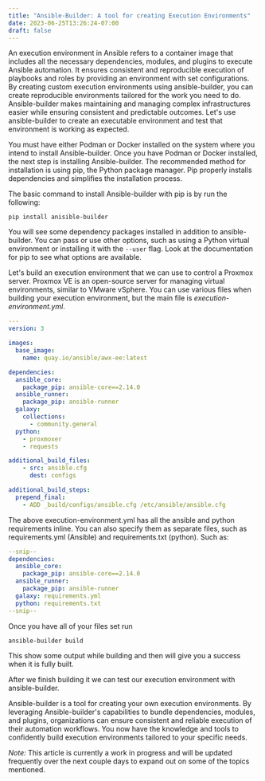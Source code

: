 ```yaml
---
title: "Ansible-Builder: A tool for creating Execution Environments"
date: 2023-06-25T13:26:24-07:00
draft: false
---
```

An execution environment in Ansible refers to a container image that includes all the necessary dependencies, modules, and plugins to execute Ansible automation. It ensures consistent and reproducible execution of playbooks and roles by providing an environment with set configurations. By creating custom execution environments using ansible-builder, you can create reproducible environments tailored for the work you need to do. Ansible-builder makes maintaining and managing complex infrastructures easier while ensuring consistent and predictable outcomes. Let's use ansible-builder to create an executable environment and test that environment is working as expected. 

You must have either Podman or Docker installed on the system where you intend to install Ansible-builder. Once you have Podman or Docker installed, the next step is installing Ansible-builder. The recommended method for installation is using pip, the Python package manager. Pip properly installs dependencies and simplifies the installation process.

The basic command to install Ansible-builder with pip is by run the following:

`pip install anisible-builder`

You will see some dependency packages installed in addition to ansible-builder. You can pass or use other options, such as using a Python virtual environment or installing it with the `--user` flag. Look at the documentation for pip to see what options are available.

Let's build an execution environment that we can use to control a Proxmox server. Proxmox VE is an open-source server for managing virtual environments, similar to VMware vSphere. You can use various files when building your execution environment, but the main file is *execution-environment.yml*. 

```yaml {title="execution-environment.yml"}
---
version: 3

images:
  base_image:
    name: quay.io/ansible/awx-ee:latest

dependencies:
  ansible_core:
    package_pip: ansible-core==2.14.0
  ansible_runner:
    package_pip: ansible-runner
  galaxy: 
    collections:
      - community.general
  python:
    - proxmoxer
    - requests

additional_build_files:
    - src: ansible.cfg
      dest: configs

additional_build_steps:
  prepend_final:
    - ADD _build/configs/ansible.cfg /etc/ansible/ansible.cfg
```
The above execution-environment.yml has all the ansible and python requirements inline. You can also specify them as separate files, such as requirements.yml (Ansible) and requirements.txt (python). Such as:

```yaml
--snip--
dependencies:
  ansible_core:
    package_pip: ansible-core==2.14.0
  ansible_runner:
    package_pip: ansible-runner
  galaxy: requirements.yml
  python: requirements.txt
--snip--
```

Once you have all of your files set run

`ansible-builder build`

This show some output while building and then will give you a success when it is fully built.

After we finish building it we can test our execution environment with ansible-builder.

Ansible-builder is a tool for creating your own execution environments. By leveraging Ansible-builder's capabilities to bundle dependencies, modules, and plugins, organizations can ensure consistent and reliable execution of their automation workflows. You now have the knowledge and tools to confidently build execution environments tailored to your specific needs.

_Note:_ This article is currently a work in progress and will be updated frequently over the next couple days to expand out on some of the topics mentioned.
